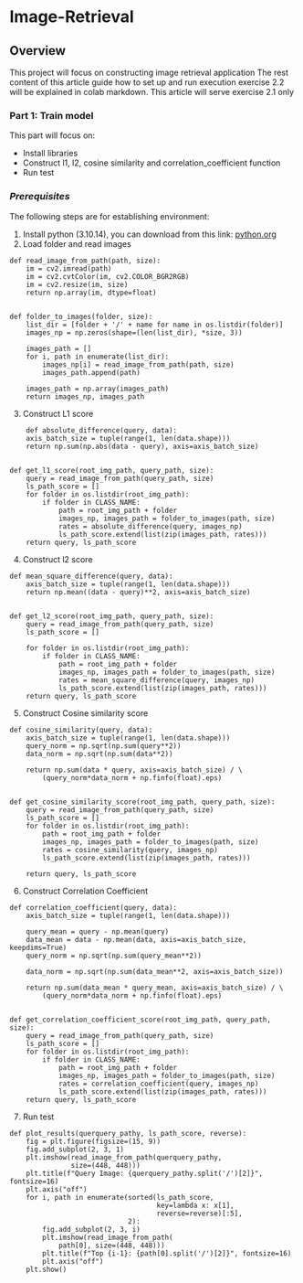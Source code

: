 # Image-Retrieval
## **Overview**
This project will focus on constructing image retrieval application
The rest content of this article guide how to set up and run execution
exercise 2.2 will be explained in colab markdown. This article will serve exercise 2.1 only

### **Part 1: Train model**
This part will focus on:
* Install libraries
* Construct l1, l2, cosine similarity and correlation_coefficient function
* Run test

### *Prerequisites*
The following steps are for establishing environment:
1. Install python (3.10.14), you can download from this link:
[python.org](http://~https://www.python.org/downloads/)
2. Load folder and read images
```
def read_image_from_path(path, size):
    im = cv2.imread(path)
    im = cv2.cvtColor(im, cv2.COLOR_BGR2RGB)
    im = cv2.resize(im, size)
    return np.array(im, dtype=float)


def folder_to_images(folder, size):
    list_dir = [folder + '/' + name for name in os.listdir(folder)]
    images_np = np.zeros(shape=(len(list_dir), *size, 3))

    images_path = []
    for i, path in enumerate(list_dir):
        images_np[i] = read_image_from_path(path, size)
        images_path.append(path)

    images_path = np.array(images_path)
    return images_np, images_path
```
3. Construct L1 score
```
    def absolute_difference(query, data):
    axis_batch_size = tuple(range(1, len(data.shape)))
    return np.sum(np.abs(data - query), axis=axis_batch_size)


def get_l1_score(root_img_path, query_path, size):
    query = read_image_from_path(query_path, size)
    ls_path_score = []
    for folder in os.listdir(root_img_path):
        if folder in CLASS_NAME:
            path = root_img_path + folder
            images_np, images_path = folder_to_images(path, size)
            rates = absolute_difference(query, images_np)
            ls_path_score.extend(list(zip(images_path, rates)))
    return query, ls_path_score
```
4. Construct l2 score
```
def mean_square_difference(query, data):
    axis_batch_size = tuple(range(1, len(data.shape)))
    return np.mean((data - query)**2, axis=axis_batch_size)


def get_l2_score(root_img_path, query_path, size):
    query = read_image_from_path(query_path, size)
    ls_path_score = []

    for folder in os.listdir(root_img_path):
        if folder in CLASS_NAME:
            path = root_img_path + folder
            images_np, images_path = folder_to_images(path, size)
            rates = mean_square_difference(query, images_np)
            ls_path_score.extend(list(zip(images_path, rates)))
    return query, ls_path_score
```
5. Construct Cosine similarity score
```
def cosine_similarity(query, data):
    axis_batch_size = tuple(range(1, len(data.shape)))
    query_norm = np.sqrt(np.sum(query**2))
    data_norm = np.sqrt(np.sum(data**2))

    return np.sum(data * query, axis=axis_batch_size) / \
        (query_norm*data_norm + np.finfo(float).eps)


def get_cosine_similarity_score(root_img_path, query_path, size):
    query = read_image_from_path(query_path, size)
    ls_path_score = []
    for folder in os.listdir(root_img_path):
        path = root_img_path + folder
        images_np, images_path = folder_to_images(path, size)
        rates = cosine_similarity(query, images_np)
        ls_path_score.extend(list(zip(images_path, rates)))

    return query, ls_path_score
```
6. Construct Correlation Coefficient
```
def correlation_coefficient(query, data):
    axis_batch_size = tuple(range(1, len(data.shape)))

    query_mean = query - np.mean(query)
    data_mean = data - np.mean(data, axis=axis_batch_size, keepdims=True)
    query_norm = np.sqrt(np.sum(query_mean**2))

    data_norm = np.sqrt(np.sum(data_mean**2, axis=axis_batch_size))

    return np.sum(data_mean * query_mean, axis=axis_batch_size) / \
        (query_norm*data_norm + np.finfo(float).eps)


def get_correlation_coefficient_score(root_img_path, query_path, size):
    query = read_image_from_path(query_path, size)
    ls_path_score = []
    for folder in os.listdir(root_img_path):
        if folder in CLASS_NAME:
            path = root_img_path + folder
            images_np, images_path = folder_to_images(path, size)
            rates = correlation_coefficient(query, images_np)
            ls_path_score.extend(list(zip(images_path, rates)))
    return query, ls_path_score

```
7. Run test
```
def plot_results(querquery_pathy, ls_path_score, reverse):
    fig = plt.figure(figsize=(15, 9))
    fig.add_subplot(2, 3, 1)
    plt.imshow(read_image_from_path(querquery_pathy,
               size=(448, 448)))
    plt.title(f"Query Image: {querquery_pathy.split('/')[2]}", fontsize=16)
    plt.axis("off")
    for i, path in enumerate(sorted(ls_path_score,
                                    key=lambda x: x[1],
                                    reverse=reverse)[:5],
                             2):
        fig.add_subplot(2, 3, i)
        plt.imshow(read_image_from_path(
            path[0], size=(448, 448)))
        plt.title(f"Top {i-1}: {path[0].split('/')[2]}", fontsize=16)
        plt.axis("off")
    plt.show()
```